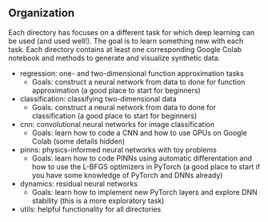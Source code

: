 ## Organization

Each directory has focuses on a different task for which deep learning can be used (and used well!).  The goal is to learn something new with each task.  Each directory contains at least one corresponding Google Colab notebook and methods to generate and visualize synthetic data.

* regression: one- and two-dimensional function approximation tasks
    * Goals: construct a neural network from data to done for function approximation (a good place to start for beginners)
* classification: classifying two-dimensional data
    * Goals: construct a neural network from data to done for classification (a good place to start for beginners)
* cnn: convolutional neural networks for image classification
    * Goals: learn how to code a CNN and how to use GPUs on Google Colab (some details hidden)
* pinns: physics-informed neural networks with toy problems
    *  Goals: learn how to code PINNs using automatic differentation and how to use the L-BFGS optimizers in PyTorch (a good place to start if you have some knowledge of PyTorch and DNNs already)
* dynamics: residual neural networks
    * Goals: learn how to implement new PyTorch layers and explore DNN stability (this is a more exploratory task)
* utils: helpful functionality for all directories
